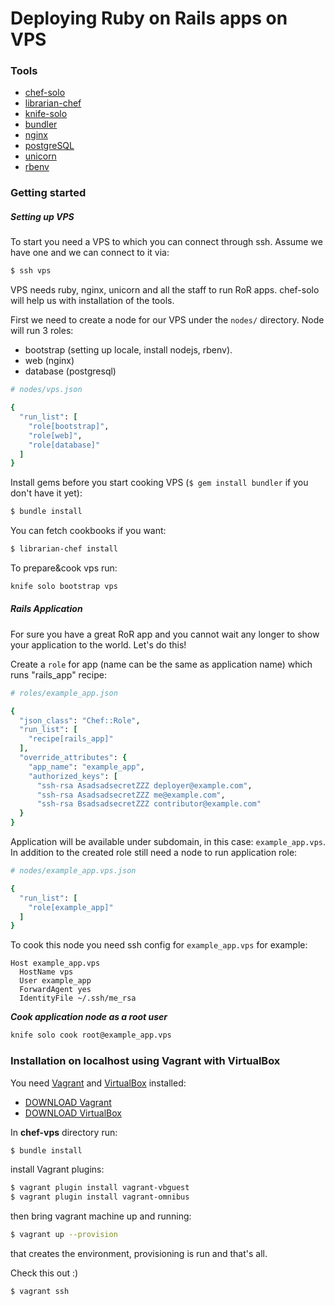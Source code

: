 # Deploying Ruby on Rails apps on VPS
### Tools

* [chef-solo](https://docs.chef.io/chef_solo.html)
* [librarian-chef](https://github.com/applicationsonline/librarian-chef)
* [knife-solo](http://matschaffer.github.io/knife-solo/)
* [bundler](http://bundler.io/)
* [nginx](http://nginx.org/)
* [postgreSQL](http://www.postgresql.org/)
* [unicorn](https://github.com/defunkt/unicorn)
* [rbenv](https://github.com/sstephenson/rbenv)

### Getting started

##### Setting up VPS
To start you need a VPS to which you can connect through ssh.
Assume we have one and we can connect to it via:

```sh
$ ssh vps
```

VPS needs ruby, nginx, unicorn and all the staff to run RoR apps. chef-solo will help us with installation of the tools.

First we need to create a node for our VPS under the `nodes/` directory. Node will run 3 roles:
* bootstrap (setting up locale, install nodejs, rbenv).
* web (nginx)
* database (postgresql)

```ruby
# nodes/vps.json

{
  "run_list": [
    "role[bootstrap]",
    "role[web]",
    "role[database]"
  ]
}

```

Install gems before you start cooking VPS (`$ gem install bundler` if you don't have it yet):

```sh
$ bundle install
```

You can fetch cookbooks if you want:

```sh
$ librarian-chef install
```

To prepare&cook vps run:

```sh
knife solo bootstrap vps
```

##### Rails Application

For sure you have a great RoR app and you cannot wait any longer to show your application to the world. Let's do this!

Create a `role` for app (name can be the same as application name) which runs "rails_app" recipe:

``` ruby
# roles/example_app.json

{
  "json_class": "Chef::Role",
  "run_list": [
    "recipe[rails_app]"
  ],
  "override_attributes": {
    "app_name": "example_app",
    "authorized_keys": [
      "ssh-rsa AsadsadsecretZZZ deployer@example.com",
      "ssh-rsa AsadsadsecretZZZ me@example.com",
      "ssh-rsa BsadsadsecretZZZ contributor@example.com"
  }
}

```

Application will be available under subdomain, in this case: `example_app.vps`.
In addition to the created role still need a node to run application role:

```ruby
# nodes/example_app.vps.json

{
  "run_list": [
    "role[example_app]"
  ]
}
```

To cook this node you need ssh config for `example_app.vps` for example:

```ssh
Host example_app.vps
  HostName vps
  User example_app
  ForwardAgent yes
  IdentityFile ~/.ssh/me_rsa
```

***Cook application node as a root user***

```sh
knife solo cook root@example_app.vps
```

### Installation on localhost using Vagrant with VirtualBox

You need [Vagrant](https://www.vagrantup.com/) and [VirtualBox](https://www.virtualbox.org/) installed:

* [DOWNLOAD Vagrant](https://www.vagrantup.com/downloads.html)
* [DOWNLOAD VirtualBox](https://www.virtualbox.org/wiki/Downloads)

In **chef-vps** directory run:
```sh
$ bundle install
```

install Vagrant plugins:

```sh
$ vagrant plugin install vagrant-vbguest
$ vagrant plugin install vagrant-omnibus
```

then bring vagrant machine up and running:

```sh
$ vagrant up --provision
```
that creates the environment, provisioning is run and that's all.

Check this out :)
```sh
$ vagrant ssh
```
